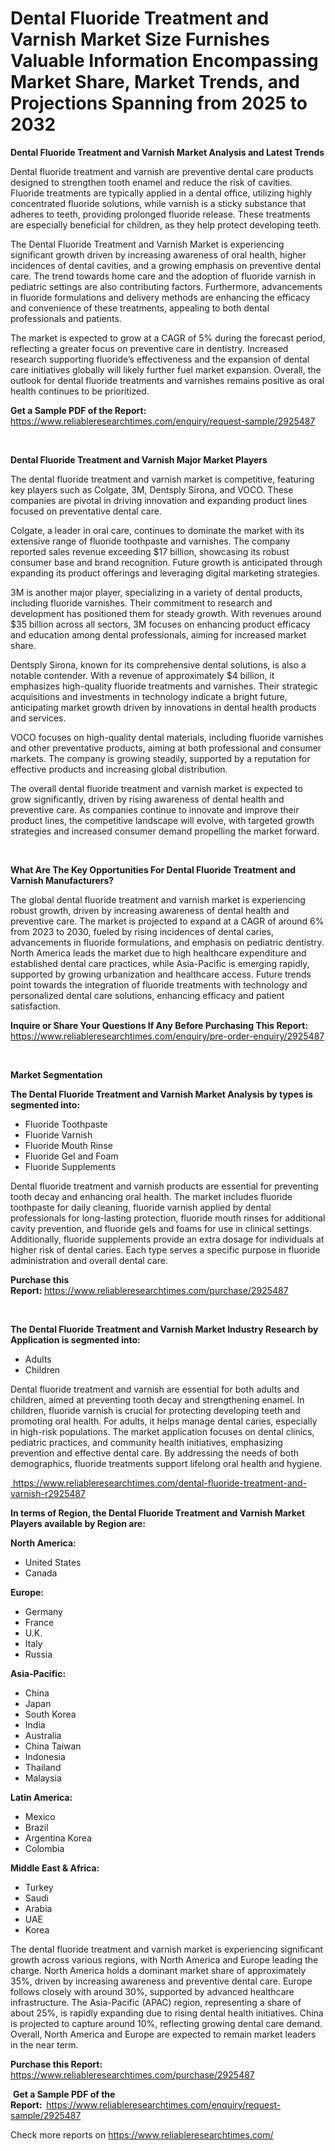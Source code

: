<p><h1>Dental Fluoride Treatment and Varnish Market Size Furnishes Valuable Information Encompassing Market Share, Market Trends, and Projections Spanning from 2025 to 2032</h1></p><p><strong>Dental Fluoride Treatment and Varnish Market Analysis and Latest Trends</strong></p>
<p><p>Dental fluoride treatment and varnish are preventive dental care products designed to strengthen tooth enamel and reduce the risk of cavities. Fluoride treatments are typically applied in a dental office, utilizing highly concentrated fluoride solutions, while varnish is a sticky substance that adheres to teeth, providing prolonged fluoride release. These treatments are especially beneficial for children, as they help protect developing teeth.</p><p>The Dental Fluoride Treatment and Varnish Market is experiencing significant growth driven by increasing awareness of oral health, higher incidences of dental cavities, and a growing emphasis on preventive dental care. The trend towards home care and the adoption of fluoride varnish in pediatric settings are also contributing factors. Furthermore, advancements in fluoride formulations and delivery methods are enhancing the efficacy and convenience of these treatments, appealing to both dental professionals and patients.</p><p>The market is expected to grow at a CAGR of 5% during the forecast period, reflecting a greater focus on preventive care in dentistry. Increased research supporting fluoride’s effectiveness and the expansion of dental care initiatives globally will likely further fuel market expansion. Overall, the outlook for dental fluoride treatments and varnishes remains positive as oral health continues to be prioritized.</p></p>
<p><strong>Get a Sample PDF of the Report:&nbsp;</strong> <a href="https://www.reliableresearchtimes.com/enquiry/request-sample/2925487?utm_campaign=2196&utm_medium=2&utm_source=Github&utm_content=ia&utm_term=12032025&utm_id=dental-fluoride-treatment-and-varnish">https://www.reliableresearchtimes.com/enquiry/request-sample/2925487</a></p>
<p>&nbsp;</p>
<p><strong>Dental Fluoride Treatment and Varnish Major Market Players</strong></p>
<p><p>The dental fluoride treatment and varnish market is competitive, featuring key players such as Colgate, 3M, Dentsply Sirona, and VOCO. These companies are pivotal in driving innovation and expanding product lines focused on preventative dental care.</p><p>Colgate, a leader in oral care, continues to dominate the market with its extensive range of fluoride toothpaste and varnishes. The company reported sales revenue exceeding $17 billion, showcasing its robust consumer base and brand recognition. Future growth is anticipated through expanding its product offerings and leveraging digital marketing strategies.</p><p>3M is another major player, specializing in a variety of dental products, including fluoride varnishes. Their commitment to research and development has positioned them for steady growth. With revenues around $35 billion across all sectors, 3M focuses on enhancing product efficacy and education among dental professionals, aiming for increased market share.</p><p>Dentsply Sirona, known for its comprehensive dental solutions, is also a notable contender. With a revenue of approximately $4 billion, it emphasizes high-quality fluoride treatments and varnishes. Their strategic acquisitions and investments in technology indicate a bright future, anticipating market growth driven by innovations in dental health products and services.</p><p>VOCO focuses on high-quality dental materials, including fluoride varnishes and other preventative products, aiming at both professional and consumer markets. The company is growing steadily, supported by a reputation for effective products and increasing global distribution.</p><p>The overall dental fluoride treatment and varnish market is expected to grow significantly, driven by rising awareness of dental health and preventive care. As companies continue to innovate and improve their product lines, the competitive landscape will evolve, with targeted growth strategies and increased consumer demand propelling the market forward.</p></p>
<p>&nbsp;</p>
<p><strong>What Are The Key Opportunities For Dental Fluoride Treatment and Varnish Manufacturers?</strong></p>
<p><p>The global dental fluoride treatment and varnish market is experiencing robust growth, driven by increasing awareness of dental health and preventive care. The market is projected to expand at a CAGR of around 6% from 2023 to 2030, fueled by rising incidences of dental caries, advancements in fluoride formulations, and emphasis on pediatric dentistry. North America leads the market due to high healthcare expenditure and established dental care practices, while Asia-Pacific is emerging rapidly, supported by growing urbanization and healthcare access. Future trends point towards the integration of fluoride treatments with technology and personalized dental care solutions, enhancing efficacy and patient satisfaction.</p></p>
<p><strong>Inquire or Share Your Questions If Any Before Purchasing This Report:</strong> <a href="https://www.reliableresearchtimes.com/enquiry/pre-order-enquiry/2925487?utm_campaign=2196&utm_medium=2&utm_source=Github&utm_content=ia&utm_term=12032025&utm_id=dental-fluoride-treatment-and-varnish">https://www.reliableresearchtimes.com/enquiry/pre-order-enquiry/2925487</a></p>
<p>&nbsp;</p>
<p><strong>Market Segmentation</strong></p>
<p><strong>The Dental Fluoride Treatment and Varnish Market Analysis by types is segmented into:</strong></p>
<p><ul><li>Fluoride Toothpaste</li><li>Fluoride Varnish</li><li>Fluoride Mouth Rinse</li><li>Fluoride Gel and Foam</li><li>Fluoride Supplements</li></ul></p>
<p><p>Dental fluoride treatment and varnish products are essential for preventing tooth decay and enhancing oral health. The market includes fluoride toothpaste for daily cleaning, fluoride varnish applied by dental professionals for long-lasting protection, fluoride mouth rinses for additional cavity prevention, and fluoride gels and foams for use in clinical settings. Additionally, fluoride supplements provide an extra dosage for individuals at higher risk of dental caries. Each type serves a specific purpose in fluoride administration and overall dental care.</p></p>
<p><strong>Purchase this Report:&nbsp;</strong><a href="https://www.reliableresearchtimes.com/purchase/2925487?utm_campaign=2196&utm_medium=2&utm_source=Github&utm_content=ia&utm_term=12032025&utm_id=dental-fluoride-treatment-and-varnish">https://www.reliableresearchtimes.com/purchase/2925487</a></p>
<p>&nbsp;</p>
<p><strong>The Dental Fluoride Treatment and Varnish Market Industry Research by Application is segmented into:</strong></p>
<p><ul><li>Adults</li><li>Children</li></ul></p>
<p><p>Dental fluoride treatment and varnish are essential for both adults and children, aimed at preventing tooth decay and strengthening enamel. In children, fluoride varnish is crucial for protecting developing teeth and promoting oral health. For adults, it helps manage dental caries, especially in high-risk populations. The market application focuses on dental clinics, pediatric practices, and community health initiatives, emphasizing prevention and effective dental care. By addressing the needs of both demographics, fluoride treatments support lifelong oral health and hygiene.</p></p>
<p><a href="https://www.reliableresearchtimes.com/dental-fluoride-treatment-and-varnish-r2925487?utm_campaign=2196&utm_medium=2&utm_source=Github&utm_content=ia&utm_term=12032025&utm_id=dental-fluoride-treatment-and-varnish">&nbsp;https://www.reliableresearchtimes.com/dental-fluoride-treatment-and-varnish-r2925487</a></p>
<p><strong>In terms of Region, the Dental Fluoride Treatment and Varnish Market Players available by Region are:</strong></p>
<p>
    <p> <strong> North America: </strong>
        <ul>
            <li>United States</li>
            <li>Canada</li>
        </ul>
        </p> 
    <p> <strong> Europe: </strong>
        <ul>
            <li>Germany</li>
            <li>France</li>
            <li>U.K.</li>
            <li>Italy</li>
            <li>Russia</li>
        </ul>
        </p> 
    <p> <strong> Asia-Pacific: </strong>
        <ul>
            <li>China</li>
            <li>Japan</li>
            <li>South Korea</li>
            <li>India</li>
            <li>Australia</li>
            <li>China Taiwan</li>
            <li>Indonesia</li>
            <li>Thailand</li>
            <li>Malaysia</li>
        </ul>
        </p> 
    <p> <strong> Latin America: </strong>
        <ul>
            <li>Mexico</li>
            <li>Brazil</li>
            <li>Argentina Korea</li>
            <li>Colombia</li>
        </ul>
        </p> 
    <p> <strong> Middle East & Africa: </strong>
        <ul>
            <li>Turkey</li>
            <li>Saudi</li>
            <li>Arabia</li>
            <li>UAE</li>
            <li>Korea</li>
        </ul>
    </p>
    </p>
<p><p>The dental fluoride treatment and varnish market is experiencing significant growth across various regions, with North America and Europe leading the charge. North America holds a dominant market share of approximately 35%, driven by increasing awareness and preventive dental care. Europe follows closely with around 30%, supported by advanced healthcare infrastructure. The Asia-Pacific (APAC) region, representing a share of about 25%, is rapidly expanding due to rising dental health initiatives. China is projected to capture around 10%, reflecting growing dental care demand. Overall, North America and Europe are expected to remain market leaders in the near term.</p></p>
<p><strong>Purchase this Report: </strong><a href="https://www.reliableresearchtimes.com/purchase/2925487?utm_campaign=2196&utm_medium=2&utm_source=Github&utm_content=ia&utm_term=12032025&utm_id=dental-fluoride-treatment-and-varnish">https://www.reliableresearchtimes.com/purchase/2925487</a></p>
<p>&nbsp;<strong>Get a Sample PDF of the Report:&nbsp;&nbsp;</strong><a href="https://www.reliableresearchtimes.com/enquiry/request-sample/2925487?utm_campaign=2196&utm_medium=2&utm_source=Github&utm_content=ia&utm_term=12032025&utm_id=dental-fluoride-treatment-and-varnish">https://www.reliableresearchtimes.com/enquiry/request-sample/2925487</a></p>
<p><strong></strong></p>
<p>Check more reports on <a href="https://www.reliableresearchtimes.com/?utm_campaign=2196&utm_medium=2&utm_source=Github&utm_content=ia&utm_term=12032025&utm_id=dental-fluoride-treatment-and-varnish">https://www.reliableresearchtimes.com/</a></p>